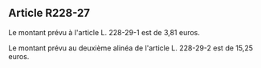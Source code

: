Article R228-27
----
Le montant prévu à l'article L. 228-29-1 est de 3,81 euros.

Le montant prévu au deuxième alinéa de l'article L. 228-29-2 est de 15,25 euros.
